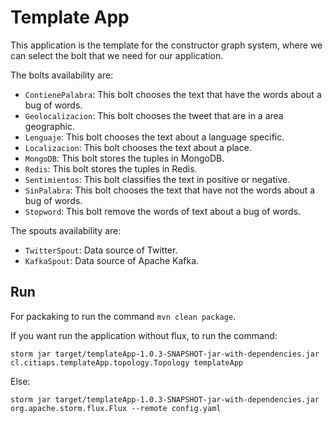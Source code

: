# Template App
This application is the template for the constructor graph system, where we can select the bolt that we need for our application.

The bolts availability are:
- `ContienePalabra`: This bolt chooses the text that have the words about a bug of words.
- `Geolocalizacion`: This bolt chooses the tweet that are in a area geographic.
- `Lenguaje`: This bolt chooses the text about a language specific.
- `Localizacion`: This bolt chooses the text about a place.
- `MongoDB`: This bolt stores the tuples in MongoDB.
- `Redis`: This bolt stores the tuples in Redis.
- `Sentimientos`: This bolt classifies the text in positive or negative.
- `SinPalabra`: This bolt chooses the text that have not the words about a bug of words.
- `Stopword`: This bolt remove the words of text about a bug of words.
	
The spouts availability are:
- `TwitterSpout`: Data source of Twitter.
- `KafkaSpout`: Data source of Apache Kafka.
	
## Run
For packaking to run the command `mvn clean package`.

If you want run the application without flux, to run the command:

	storm jar target/templateApp-1.0.3-SNAPSHOT-jar-with-dependencies.jar cl.citiaps.templateApp.topology.Topology templateApp
	
Else:

	storm jar target/templateApp-1.0.3-SNAPSHOT-jar-with-dependencies.jar org.apache.storm.flux.Flux --remote config.yaml
	